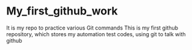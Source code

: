 # My_first_github_work
It is my repo to practice various Git commands
This is my first github repository, which stores my automation test codes, using git to talk with github
